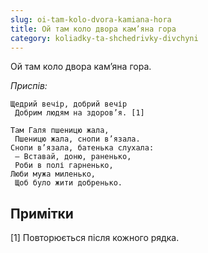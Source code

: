 ```yaml
---
slug: oi-tam-kolo-dvora-kamiana-hora
title: Ой там коло двора кам’яна гора
category: koliadky-ta-shchedrivky-divchyni
---
```

Ой там коло двора кам’яна гора.

*Приспів:*

```
Щедрий вечір, добрий вечір
 Добрим людям на здоров’я. [1]
```

```
Там Галя пшеницю жала,
 Пшеницю жала, снопи в’язала. 
Снопи в’язала, батенька слухала:
 — Вставай, доню, раненько,
 Роби в полі гарненько, 
Люби мужа миленько,
 Щоб було жити добренько.
```

## Примітки

[1] Повторюється після кожного рядка.
